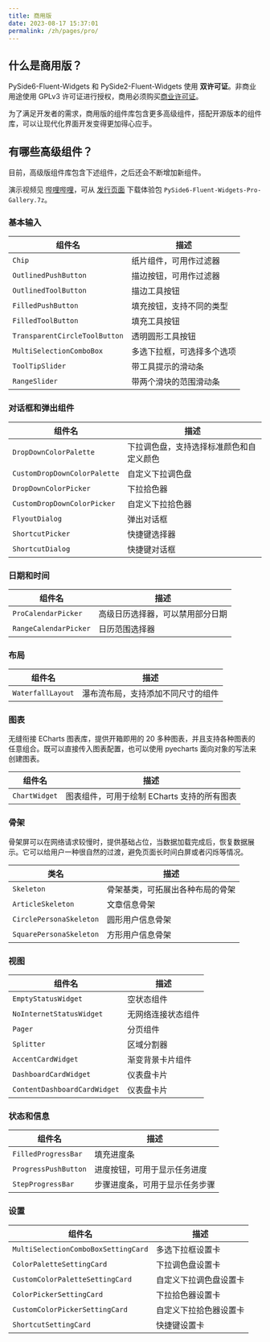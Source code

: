 ```yaml
---
title: 商用版
date: 2023-08-17 15:37:01
permalink: /zh/pages/pro/
---
```


## 什么是商用版？
PySide6-Fluent-Widgets 和 PySide2-Fluent-Widgets 使用 **双许可证**。非商业用途使用 GPLv3 许可证进行授权，商用必须购买[商业许可证](/zh/price)。

为了满足开发者的需求，商用版的组件库包含更多高级组件，搭配开源版本的组件库，可以让现代化界面开发变得更加得心应手。

## 有哪些高级组件？
目前，高级版组件库包含下述组件，之后还会不断增加新组件。

演示视频见 [哔哩哔哩](https://www.bilibili.com/video/BV1Sw411M7wo)，可从 [发行页面](https://github.com/zhiyiYo/PyQt-Fluent-Widgets/releases) 下载体验包 `PySide6-Fluent-Widgets-Pro-Gallery.7z`。

### 基本输入

| 组件名                        | 描述                       |
| ----------------------------- | -------------------------- |
| `Chip`                        | 纸片组件，可用作过滤器     |
| `OutlinedPushButton`          | 描边按钮，可用作过滤器     |
| `OutlinedToolButton`          | 描边工具按钮               |
| `FilledPushButton`            | 填充按钮，支持不同的类型   |
| `FilledToolButton`            | 填充工具按钮               |
| `TransparentCircleToolButton` | 透明圆形工具按钮           |
| `MultiSelectionComboBox`      | 多选下拉框，可选择多个选项 |
| `ToolTipSlider`               | 带工具提示的滑动条         |
| `RangeSlider`                 | 带两个滑块的范围滑动条     |

### 对话框和弹出组件

| 组件名                       | 描述                                     |
| ---------------------------- | ---------------------------------------- |
| `DropDownColorPalette`       | 下拉调色盘，支持选择标准颜色和自定义颜色 |
| `CustomDropDownColorPalette` | 自定义下拉调色盘                         |
| `DropDownColorPicker`        | 下拉拾色器                               |
| `CustomDropDownColorPicker`  | 自定义下拉拾色器                         |
| `FlyoutDialog`               | 弹出对话框                               |
| `ShortcutPicker`             | 快捷键选择器                             |
| `ShortcutDialog`             | 快捷键对话框                             |

### 日期和时间
| 组件名                | 描述                             |
| --------------------- | -------------------------------- |
| `ProCalendarPicker`   | 高级日历选择器，可以禁用部分日期 |
| `RangeCalendarPicker` | 日历范围选择器                   |

### 布局
| 组件名            | 描述                               |
| ----------------- | ---------------------------------- |
| `WaterfallLayout` | 瀑布流布局，支持添加不同尺寸的组件 |


### 图表

无缝衔接 ECharts 图表库，提供开箱即用的 20 多种图表，并且支持各种图表的任意组合。既可以直接传入图表配置，也可以使用 pyecharts 面向对象的写法来创建图表。

| 组件名        | 描述                                        |
| ------------- | ------------------------------------------- |
| `ChartWidget` | 图表组件，可用于绘制 ECharts 支持的所有图表 |

### 骨架

骨架屏可以在网络请求较慢时，提供基础占位，当数据加载完成后，恢复数据展示。它可以给用户一种很自然的过渡，避免页面长时间白屏或者闪烁等情况。

| 类名                    | 描述                             |
| ----------------------- | -------------------------------- |
| `Skeleton`              | 骨架基类，可拓展出各种布局的骨架 |
| `ArticleSkeleton`       | 文章信息骨架                     |
| `CirclePersonaSkeleton` | 圆形用户信息骨架                 |
| `SquarePersonaSkeleton` | 方形用户信息骨架                 |

### 视图
| 组件名                       | 描述               |
| ---------------------------- | ------------------ |
| `EmptyStatusWidget`          | 空状态组件         |
| `NoInternetStatusWidget`     | 无网络连接状态组件 |
| `Pager`                      | 分页组件           |
| `Splitter`                   | 区域分割器         |
| `AccentCardWidget`           | 渐变背景卡片组件   |
| `DashboardCardWidget`        | 仪表盘卡片         |
| `ContentDashboardCardWidget` | 仪表盘卡片         |

### 状态和信息
| 组件名               | 描述                           |
| -------------------- | ------------------------------ |
| `FilledProgressBar`  | 填充进度条                     |
| `ProgressPushButton` | 进度按钮，可用于显示任务进度   |
| `StepProgressBar`    | 步骤进度条，可用于显示任务步骤 |

### 设置
| 组件名                              | 描述                   |
| ----------------------------------- | ---------------------- |
| `MultiSelectionComboBoxSettingCard` | 多选下拉框设置卡       |
| `ColorPaletteSettingCard`           | 下拉调色盘设置卡       |
| `CustomColorPaletteSettingCard`     | 自定义下拉调色盘设置卡 |
| `ColorPickerSettingCard`            | 下拉拾色器设置卡       |
| `CustomColorPickerSettingCard`      | 自定义下拉拾色器设置卡 |
| `ShortcutSettingCard`               | 快捷键设置卡           |
